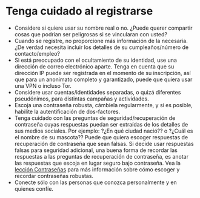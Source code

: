 [Title]: # (Tenga cuidado al registrarse)
[Order]: # (1)

# Tenga cuidado al registrarse

*   Considere si quiere usar su nombre real o no. ¿Puede querer compartir cosas que podrían ser peligrosas si se vincularan con usted?
*   Cuando se registre, no proporcione más información de la necesaria. ¿De verdad necesita incluir los detalles de su cumpleaños/número de contacto/empleo?
*   Si está preocupado con el ocultamiento de su identidad, use una dirección de correo electrónico aparte. Tenga en cuenta que su dirección IP puede ser registrada en el momento de su inscripción, así que para un anonimato completo y garantizado, puede que quiera usar una VPN o incluso Tor.
*   Considere usar cuentas/identidades separadas, o quizá diferentes pseudónimos, para distintas campañas y actividades.
*   Escoja una contraseña robusta, cámbiela regularmente, y si es posible, habilite la autentificación de dos-factores.
*   Tenga cuidado con las preguntas de seguridad/recuperación de contraseña cuyas respuestas puedan ser extraídas de los detalles de sus medios sociales. Por ejemplo: ?¿En qué ciudad nació?? o ?¿Cuál es el nombre de su mascota?? Puede que quiera escoger respuestas de recuperación de contraseña que sean falsas. Si decide usar respuestas falsas para seguridad adicional, una buena forma de recordar las respuestas a las preguntas de recuperación de contraseña, es anotar las respuestas que escoja en lugar seguro bajo contraseña. Vea la [lección Contraseñas](umbrella://lesson/passwords) para más información sobre cómo escoger y recordar contraseñas robustas.
*   Conecte sólo con las personas que conozca personalmente y en quienes confíe.